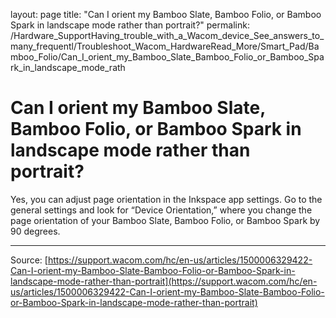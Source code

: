 layout: page
title: "Can I orient my Bamboo Slate, Bamboo Folio, or Bamboo Spark in landscape mode rather than portrait?"
permalink: /Hardware_SupportHaving_trouble_with_a_Wacom_device_See_answers_to_many_frequentl/Troubleshoot_Wacom_HardwareRead_More/Smart_Pad/Bamboo_Folio/Can_I_orient_my_Bamboo_Slate_Bamboo_Folio_or_Bamboo_Spark_in_landscape_mode_rath

# Can I orient my Bamboo Slate, Bamboo Folio, or Bamboo Spark in landscape mode rather than portrait?

Yes, you can adjust page orientation in the Inkspace app settings. Go to the general settings and look for “Device Orientation,” where you change the page orientation of your Bamboo Slate, Bamboo Folio, or Bamboo Spark by 90 degrees.

---
Source: [https://support.wacom.com/hc/en-us/articles/1500006329422-Can-I-orient-my-Bamboo-Slate-Bamboo-Folio-or-Bamboo-Spark-in-landscape-mode-rather-than-portrait](https://support.wacom.com/hc/en-us/articles/1500006329422-Can-I-orient-my-Bamboo-Slate-Bamboo-Folio-or-Bamboo-Spark-in-landscape-mode-rather-than-portrait)

